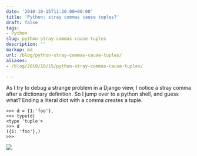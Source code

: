 ```yaml
---
date: '2010-10-15T11:26:00+00:00'
title: 'Python: stray commas cause tuples?'
draft: false
tags:
- Python
slug: python-stray-commas-cause-tuples
description: ''
markup: md
url: /blog/python-stray-commas-cause-tuples/
aliases:
- /blog/2010/10/15/python-stray-commas-cause-tuples/

---
```


As I try to debug a strange problem in a Django view, I notice a stray comma after a dictionary definition. So I jump over to a python shell, and guess what? Ending a literal dict with a comma creates a tuple.   

```
>>> d = {1:'foo'},  
>>> type(d)  
<type 'tuple'>  
>>> d  
({1: 'foo'},)  
>>>   

```
![](https://blogger.googleusercontent.com/tracker/4123748873183487963-5282351448916778629?l=bradmontgomery.blogspot.com)